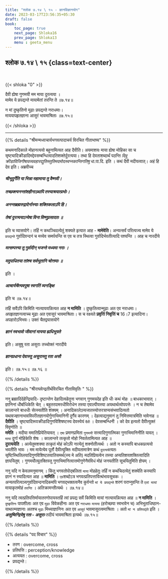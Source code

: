 ```yaml
---
title: "श्लोक ७.१४ \ १५ - ज्ञानविज्ञानयोग"
date: 2023-03-17T23:56:35+05:30
draft: false
book:
    toc_page: true
    next_page: Shloka16
    prev_page: Shloka13
    menu : geeta_menu
---
```




## श्लोक ७.१४ \ १५ {class=text-center}

<br/>

{{< shloka  "0"  >}}

दैवी ह्येषा गुणमयी मम माया दुरत्यया ।  
मामेव ये प्रपद्यन्ते मायामेतां तरन्ति ते ॥७.१४॥  

न मां दुष्कृतिनो मूढाः प्रपद्यन्ते नराधमाः।  
माययापहृतज्ञाना आसुरं भावमाश्रिताः ॥७.१५॥

{{< /shloka >}}

---

{{% details "श्रीमन्मध्वाचार्यभगवत्पादाचर्य विरचित  गीताभाष्य" %}}

कथमनादिकाले मोहानत्ययो बहूनामित्यत आह दैवीति। 
अयमाशयः माया ह्येषा मोहिका सा च सृष्ट्यादिक्रीडादिमद्देवसम्बन्धित्वादतिशक्तेर्दुरत्यया। 
तथा हि देवताशब्दार्थं पठन्ति 
*दिवु क्रीडाविजिगीषावव्यवहारद्युतिस्तुतिमदमोदस्वप्नकान्तिगतिषु* धा.पा.दि. 
इति । कथं दैवी मदीयत्वात्। अहं हि देव इति। अब्रवीच्च  
##### श्रीभूदुर्गेति या भिन्ना महामाया तु वैष्णवी। 
##### तच्छक्त्यनन्तांशहीनाऽथापि तस्याश्रयात्प्रभोः। 
##### अनन्तब्रह्मरुद्रादेर्नास्याः शक्तिकलाऽपि हि। 
##### तेषां दुरत्ययाऽप्येषा विना विष्णुप्रसादतः ॥
इति च व्यासयोगे। 
तर्हि न कथञ्चिदत्येतुं शक्यते इत्यात आह - **मामेवेति**। 
अन्यत्सर्वं परित्यज्य मामेव ये `प्रपद्यन्ते` गुर्वादिवन्दनं च मय्येव समर्पयन्ति स एव च 
तत्र स्थित्वा  गुर्वादिर्भवतीत्यादि पश्यन्ति । आह च नारदीये  
##### मत्सम्पत्त्या तु गुर्वादीन् भजन्ते मध्यमा नराः । 
##### मदुपाधितया तांश्च सर्वभूतानि चोत्तमाः ॥
इति । 
##### आचार्यचैत्यवपुषा स्वगतिं व्यनङ्क्षि 
इति च  ॥७.१४॥  

तर्हि सर्वेऽपि किमिति नात्याययन्नित्यत आह **न मामिति** । दुष्कृतित्वान्मूढाः अत एव 
नराधमाः।  अपहृतज्ञानत्वाच्च मूढाः अत एवासुरं भावमाश्रिताः। स च वक्ष्यते 
**प्रवृत्तिं निवृत्तिं च** 16।7 इत्यादिना। अपहारोऽभिभवः। उक्तं चैतद्व्यासयोगे 
##### ज्ञानं स्वभावो जीवानां मायया ह्यधिभूयते 
इति। असुषु रता असुराः तच्चोक्तं नारदीये 
##### ज्ञानप्रधाना देवास्तु असुरास्तु रता असौ 
इति। ॥७.१५॥  ॥७.१६ ॥

{{% /details %}}



{{% details "श्रीराघवेन्द्रतीर्थविरचित गीताविवृतिः " %}}

ननु ब्रह्मादिदेहेन्द्रियादि- दृष्टान्तेन देहादित्वहेतुना भगवान्‌ गुणमयदेह
इति धीः कथं मोहः ॥ बाधकाभावात्‌ । ज्ञानिनां धीर्बाधिकेति चेत्‌ ।
बहुतरपामरधीविरोधेन तस्या एवाल्पीयस्या अयथार्थत्वोपपत्तेः । न च तेषामेव
कालान्तरे बाधधीः सेत्स्यतीति शंक्यम्‌ । 
अनादिकालेऽप्यजातस्योत्तरत्राप्यसंभवादित्यतो 
यथावज्ज्ञानाभावविपरीतज्ञानयोर्गुणाभिमानिनी 
दुर्गैव कारणम्‌ । देहत्वाद्यनुमानं तु निमित्तमात्रमिति भावेनाह ॥   
**दैवीति** । सृष्ट्यादिरूपक्रीडादिगुणविशिषष्टस्य देवस्येयं `दैवी` । देवसम्बन्धिनी ।
को देव इत्यतो दैवीत्युक्तं विवृणोति ॥  
**ममेति** । मदीया ममातिप्रियेतियावत्‌ । `एषा` प्रमाणप्रमिता `गुणमयी` सत्त्वादिगुणात्मिका
गुणाभिमानिनीति यावत्‌ । `माया` दुर्गा मोहिकेति शेषः । कालान्तरे तत्कृतो
मोहो निवर्ततामित्यत आह ॥  
**दुरत्ययेति** । अत्येतुमशक्या तत्कृतं मोहं
कोऽपि नात्येतुं शक्नोतीत्यर्थः । अतो न कस्यापि बाधकप्रत्ययो भवतीति
भावः । मम मायेत्येव पूर्तौ दैवीत्युक्तिः मदीयतामात्रेण कथं `दुरत्यये`त्यतः
सृष्टिस्थितिलयादिगुणविशिष्टतयातिसमर्थ(स्य मे अति) मदतिप्रियत्वेन तस्या
अप्यतिशयशक्तित्वादिति ज्ञापयितुम्‌ । गुणमयौत्युतक्तिस्तु 
गुणाभिमानित्वात्तमोगुणेनैवंविधं मोहं जनयतीति सूचयितुमिति ज्ञेयम्‌ ।   

ननु यदि न केवलमनुमानम्‌ । किंतु भगवतोपोद्बलिता `माया` मोहहेतुः तर्हिं न
कथंचिदत्येतुं शक्येति कस्यापि ज्ञानं न स्यादित्यत आह ॥ **मामिति** ।
`एव`शब्दोऽत्र भगवत्प्रतिपत्तावित्थंभावसूचकः । 
अन्यत्परित्यञ्यगुर्वादिवन्दनादिकमपि भगवद्भक्तत्वनैव कुर्वन्तो 
`मां ये प्रपद्यन्ते` शरणं पराप्नुवन्ति
ते `एतां मायां` मायाकृतमोहं `तरन्ति` । अतिक्रामन्तीत्यर्थः । ॥७.१४॥  


ननु यदि त्वत्प्रतिपत्तिर्मायातरणोपायस्तर्हि त्वां प्रपद्य सर्वे किमिति 
मायां नात्यायन्नित्यत आह ॥ **न मामिति** । `दुष्कृतिनः` पापशीलाः 
अत एव `मूढाः` विवेकहीनाः अत एव `नराधमाः` `मायया` (हरोच्छया स्वभावेन च)
अभिभूताधिष्ठान- याथात्म्यज्ञानाः अतश्च `मूढाः` मिथ्याज्ञानिनः अत एव `आसुरं` 
भावमासुरत्वमाश्रिताः । अतो `मां न प्रतिपद्यंते` इति । 
***असुष्विन्द्रियेषु रता - असुराः*** तदीयं भावमाश्रिता इत्यर्थः ॥७.१५॥

{{% /details %}}



{{% details "पद विचार" %}}

- तरण : overcome, cross
- प्रतिपत्ति : perception/knowledge
- अत्ययत : overcome, cross
- प्रपद्यन्ते : 


{{% /details %}}
